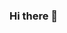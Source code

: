 ### Hi there 👋

<!--

I'm a first year Computer Science student studying at Northeastern University.
- he/him
- 📍 Boston & CT

Stay tuned for more updates. 